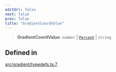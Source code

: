 ```yaml
---
editUrl: false
next: false
prev: false
title: "GradientCoordValue"
---
```


> **GradientCoordValue**: `number` \| [`Percent`](/api/type-aliases/percent/) \| `string`

## Defined in

[src/gradient/typedefs.ts:7](https://github.com/fabricjs/fabric.js/blob/8748628df7e9de00ba77413bfc3ad9e9fe9d4f30/src/gradient/typedefs.ts#L7)
